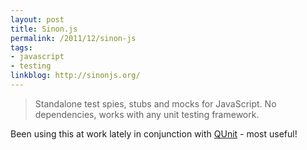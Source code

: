 ```yaml
---
layout: post
title: Sinon.js
permalink: /2011/12/sinon-js
tags:
- javascript
- testing
linkblog: http://sinonjs.org/
---
```


> Standalone test spies, stubs and mocks for JavaScript. No dependencies, works with any unit testing framework.

Been using this at work lately in conjunction with [QUnit](https://github.com/jquery/qunit) - most useful!
